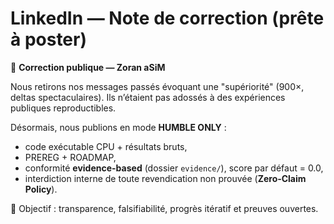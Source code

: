 # LinkedIn — Note de correction (prête à poster)

🛑 **Correction publique — Zoran aSiM**

Nous retirons nos messages passés évoquant une "supériorité" (900×, deltas spectaculaires). 
Ils n’étaient pas adossés à des expériences publiques reproductibles.

Désormais, nous publions en mode **HUMBLE ONLY** :
- code exécutable CPU + résultats bruts,
- PREREG + ROADMAP,
- conformité **evidence-based** (dossier `evidence/`), score par défaut = 0.0,
- interdiction interne de toute revendication non prouvée (**Zero‑Claim Policy**).

🎯 Objectif : transparence, falsifiabilité, progrès itératif et preuves ouvertes.
